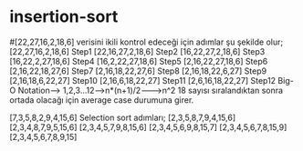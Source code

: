# insertion-sort
#[22,27,16,2,18,6] verisini ikili kontrol edeceği için adımlar şu şekilde olur;
[22,27,16,2,18,6] Step1
[22,16,27,2,18,6] Step2
[16,22,27,2,18,6] Step3
[16,22,2,27,18,6] Step4
[16,2,22,27,18,6] Step5
[2,16,22,27,18,6] Step6
[2,16,22,18,27,6] Step7
[2,16,18,22,27,6] Step8
[2,16,18,22,6,27] Step9
[2,16,18,6,22,27] Step10
[2,16,6,18,22,27] Step11
[2,6,16,18,22,27] Step12
Big-O Notation--> 1,2,3...12-->n*(n+1)/2--->n^2
18 sayısı sıralandıktan sonra ortada olacağı için average case durumuna girer.

[7,3,5,8,2,9,4,15,6] Selection sort adımları;
[2,3,5,8,7,9,4,15,6]
[2,3,4,8,7,9,5,15,6]
[2,3,4,5,7,9,8,15,6]
[2,3,4,5,6,9,8,15,7]
[2,3,4,5,6,7,8,15,9]
[2,3,4,5,6,7,8,9,15]
